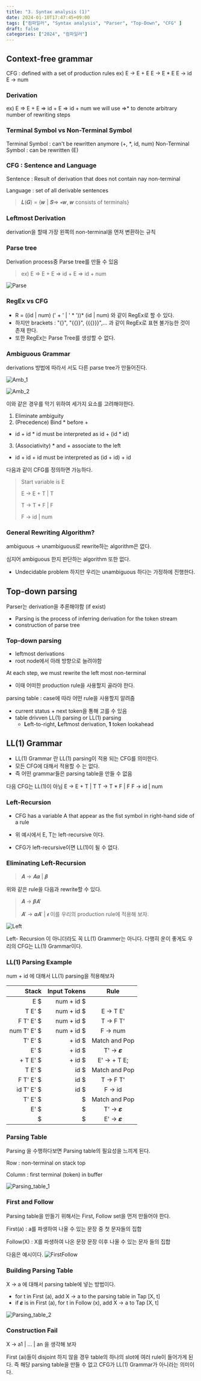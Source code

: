 ```yaml
---
title: "3. Syntax analysis (1)"
date: 2024-01-10T17:47:45+09:00
tags: ["컴파일러", "Syntax analysis", "Parser", "Top-Down", "CFG" ]
draft: false
categories: ["2024", "컴파일러"]
---
```

## Context-free grammar
CFG : defined with a set of production rules
ex) 
E -> E + E
E -> E * E
E -> id
E -> num

### Derivation
ex) E ⇒ E + E ⇒ id + E ⇒ id + num
we will use ⇒* to denote arbitrary number of rewriting steps

### Terminal Symbol vs Non-Terminal Symbol
Terminal Symbol : can't be rewritten anymore (+, *, id, num)
Non-Terminal Symbol : can be rewritten (E)

### CFG : Sentence and Language
Sentence : Result of derivation that does not contain nay non-terminal

Language : set of all derivable sentences
>  𝑳(𝑮) = {𝒘 | 𝑺⇒ ∗𝒘, 𝒘 consists of terminals}

### Leftmost Derivation 
derivation을 할때 가장 왼쪽의 non-terminal을 먼저 변환하는 규칙

### Parse tree
Derivation process중 Parse tree를 만들 수 있음
> ex) E ⇒ E + E ⇒ id + E ⇒ id + num

![Parse](https://github.com/246p/blog/blob/main/Hugo/blog/content/post/compiler/image/3_1.Parse.png?raw=true)



### RegEx vs CFG
- R = ((id | num) (' + ' | ' * '))* (id | num) 와 같이 RegEx로 할 수 있다.
- 하지만 brackets : "{}", "{{}}", {{{}}}",... 과 같이 RegEx로 표현 불가능한 것이 존재 한다.
- 또한 RegEx는 Parse Tree를 생성할 수 없다.

### Ambiguous Grammar
derivations 방법에 따라서 서도 다른 parse tree가 만들어진다.

![Amb_1](https://github.com/246p/blog/blob/main/Hugo/blog/content/post/compiler/image/3_1.Amb_1.png?raw=true)

![Amb_2](https://github.com/246p/blog/blob/main/Hugo/blog/content/post/compiler/image/3_1.Amb_2.png?raw=true)


이와 같은 경우를 막기 위하여 세가지 요소를 고려해야한다.
1) Eliminate ambiguity
2) (Precedence) Bind * before +
- id + id * id must be interpreted as id + (id * id)
3) (Associativity) * and + associate to the left
- id + id + id must be interpreted as (id + id) + id

다음과 같이 CFG를 정의하면 가능하다.

> Start variable is E
>
>E -> E + T | T
>
>T -> T * F | F
>
>F -> id | num



### General Rewriting Algorithm? 
ambiguous -> unambiguous로 rewrite하는 algorithm은 없다.

심지어 ambiguous 한지 판단하는 algorithm 또한 없다.
- Undecidable problem
하지만 우리는 unambiguous 하다는 가정하에 진행한다.

## Top-down parsing
Parser는 derivation을 추론해야함 (if exist)
- Parsing is the process of inferring derivation for the token stream
- construction of parse tree

### Top-down parsing
- leftmost derivations
- root node에서 아래 방향으로 늘려야함


At each step, we must rewrite the left most non-terminal
- 이때 어떠한 production rule을 사용할지 골라야 한다.


parsing table : case에 따라 어떤 rule을 사용할지 알려줌
- current status + next token을 통해 고를 수 있음
- table drivven LL(1) parsing or LL(1) parsing
    - **L**eft-to-right, **L**eftmost derivation, **1** token lookahead

## LL(1) Grammar
- LL(1) Grammar 란 LL(1) parsing이 적용 되는 CFG를 의미한다.
- 모든 CFG에 대해서 적용할 수 는 없다.
- 즉 어떤 grammar들은 parsing table을 만들 수 없음


다음 CFG는 LL(1)이 아님
E -> E + T | T
T -> T * F | F
F -> id | num

### Left-Recursion
 - CFG has a variable A that appear as the fist symbol in right-hand side of a rule

- 위 예시에서 E, T는 left-recursive 이다.

- CFG가 left-recursive이면 LL(1)이 될 수 없다.

### Eliminating Left-Recursion

> 𝑨 → 𝑨𝜶 | 𝜷 

위와 같은 rule을 다음과 rewrite할 수 있다.
> 𝑨 → 𝜷𝑨′
>
> 𝑨′ → 𝜶𝑨′ | 𝝐
이를 우리의 production rule에 적용해 보자. 

![Left](https://github.com/246p/blog/blob/main/Hugo/blog/content/post/compiler/image/3_1.Left.png?raw=true)

Left- Recursion 이 아니더라도 꼭 LL(1) Grammer는 아니다. 다행히 운이 좋게도 우리의 CFG는 LL(1) Grammar이다. 

### LL(1) Parsing Example
num + id 에 대해서 LL(1) parsing을 적용해보자

|            Stack  |     Input Tokens |  Rule       |
|---------------:|-----------------:|:---------------:|
|               E $ |         num + id $ |                    |
|           T E' $ |         num + id $ |  E -> T E'       |
|         F T' E' $ |        num + id $ | T -> F T'        | 
|      num T' E' $ |        num + id $ | F -> num         |
|           T' E' $ |              + id $ | Match and Pop  |
|               E' $ |              + id $ | T' -> 𝜺           |
|          + T E' $ |              + id $ | E' -> + T E;     |
|            T E' $ |                id $ | Match and Pop  |
|         F T' E' $ |                id $ | T -> F T'        |
|         id T' E' $ |                id $ | F -> id           |
|            T' E' $ |                   $ | Match and Pop |
|               E' $ |                   $ | T' -> 𝜺           |
|                  $ |                   $ | E' -> 𝜺           | 

### Parsing Table
Parsing 을 수행하다보면 Parsing table의 필요성을 느끼게 된다.

Row : non-terminal on stack top

Column : first terminal (token) in buffer

![Parsing_table_1](https://github.com/246p/blog/blob/main/Hugo/blog/content/post/compiler/image/3_1.Parsing_table_1.png?raw=true)






### First and Follow

Parsing table을 만들기 위해서는 First, Follow set을 먼저 만들어야 한다.

First(a) : a를 파생하여 나올 수 있는 문장 중 첫 문자들의 집합

Follow(X) : X를 파생하여 나온 문장 문장 이후 나올 수 있는 문자 들의 집합

다음은 예시이다.
![FirstFollow](https://github.com/246p/blog/blob/main/Hugo/blog/content/post/compiler/image/3_1.FirstFollow.png?raw=true)





### Building Parsing Table 
X -> a 에 대해서 parsing table에 넣는 방법이다.
- for t in First (a), add X -> a to the parsing table in Tap [X, t]
- if 𝜺 is in First (a), for t in Follow (x), add X -> a to Tap [X, t] 





![Parsing_table_2](https://github.com/246p/blog/blob/main/Hugo/blog/content/post/compiler/image/3_1.Parsing_table_2.png?raw=true)



### Construction Fail 
X -> a1 | ... | an 을 생각해 보자

First (ai)들이 disjoint 하지 않을 경우 table의 하나의 slot에 여러 rule이 들어가게 된다. 즉 해당 parsing table을 만들 수 없고 CFG가 LL(1) Grammar가 아니라는 의미이다.



